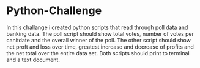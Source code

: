 # Python-Challenge

In this challange i created python scripts that read through poll data and banking data. The poll script should show total votes, number of votes per canitdate and the overall winner of the poll. The other script should show net proft and loss over time, greatest increase and decrease of profits and the net total over the entire data set. Both scripts should print to terminal and a text document.

